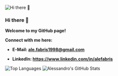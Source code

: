 ![Hi there 👋](https://i.postimg.cc/MptrFqHk/alefabris.png)

### Hi there 👋

**Welcome to my GitHub page!**

**Connect with me here:**

* **E-Mail: [ale.fabris1998@gmail.com](mailto:ale.fabris1998@gmail.com)**

* **LinkedIn: https://www.linkedin.com/in/alefabris**

![Top Languages](https://github-readme-stats.vercel.app/api/top-langs/?username=alefabris&theme=radical)
![Alessandro's GitHub Stats](https://github-readme-stats.vercel.app/api?username=alefabris&hide=prs,issues,contribs?username=alefabris&count_private=true?username=alefabris&show_icons=true&theme=radical)

